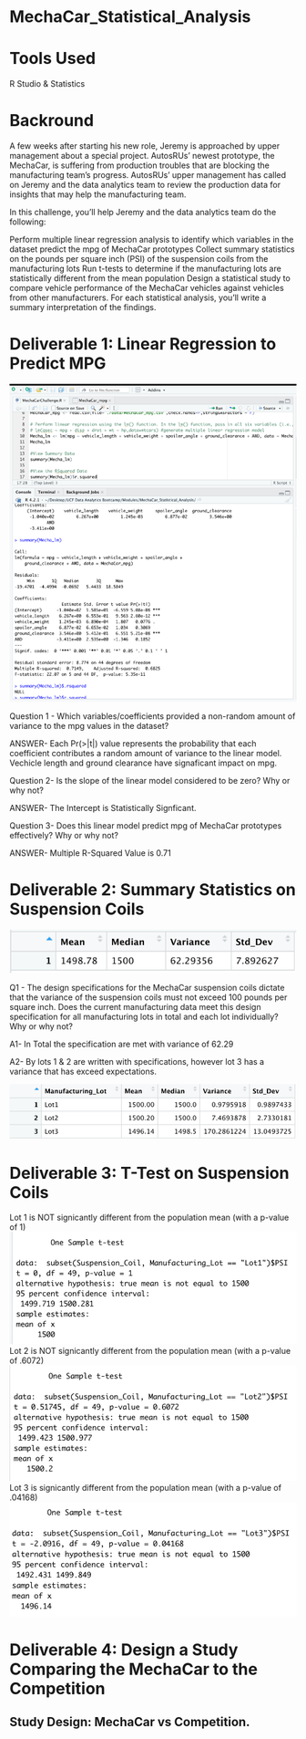 # MechaCar_Statistical_Analysis

# Tools Used

R Studio & Statistics 

# Backround

A few weeks after starting his new role, Jeremy is approached by upper management about a special project. AutosRUs’ newest prototype, the MechaCar, is suffering from production troubles that are blocking the manufacturing team’s progress. AutosRUs’ upper management has called on Jeremy and the data analytics team to review the production data for insights that may help the manufacturing team.

In this challenge, you’ll help Jeremy and the data analytics team do the following:

Perform multiple linear regression analysis to identify which variables in the dataset predict the mpg of MechaCar prototypes
Collect summary statistics on the pounds per square inch (PSI) of the suspension coils from the manufacturing lots
Run t-tests to determine if the manufacturing lots are statistically different from the mean population
Design a statistical study to compare vehicle performance of the MechaCar vehicles against vehicles from other manufacturers. For each statistical analysis, you’ll write a summary interpretation of the findings.

# Deliverable 1: Linear Regression to Predict MPG

![mechacar_deliverable1.png](./images/mechacar_deliverable1.png)

Question 1 - Which variables/coefficients provided a non-random amount of variance to the mpg values in the dataset?

ANSWER- Each Pr(>|t|) value represents the probability that each coefficient contributes a random amount of variance to the linear model.
Vechicle length and ground clearance have signaficant impact on mpg.

Question 2- Is the slope of the linear model considered to be zero? Why or why not?

ANSWER- The Intercept is Statistically Signficant.

Question 3- Does this linear model predict mpg of MechaCar prototypes effectively? Why or why not?

ANSWER- Multiple R-Squared Value is 0.71

# Deliverable 2: Summary Statistics on Suspension Coils

![total_summary_PSI.png](images/total_summary_PSI.png)

Q1 - The design specifications for the MechaCar suspension coils dictate that the variance of the suspension coils must not exceed 100 pounds per square inch. Does the current manufacturing data meet this design specification for all manufacturing lots in total and each lot individually? Why or why not?

A1- In Total the specification are met with variance of 62.29

A2- By lots 1 & 2 are written with specifications, however lot 3 has a variance that has exceed expectations.

![lot_summary.png](images/lot_summary.png)

# Deliverable 3: T-Test on Suspension Coils
Lot 1 is NOT signicantly different from the population mean (with a p-value of 1)
![t_test_lot_1.png](images/t_test_lot_1.png)
Lot 2 is NOT signicantly different from the population mean (with a p-value of .6072)
![t_test_lot_2.png](images/t_test_lot_2.png)
Lot 3 is signicantly different from the population mean (with a p-value of .04168)
![t_test_lot_3.png](images/t_test_lot_3.png)




# Deliverable 4: Design a Study Comparing the MechaCar to the Competition

## Study Design: MechaCar vs Competition.

